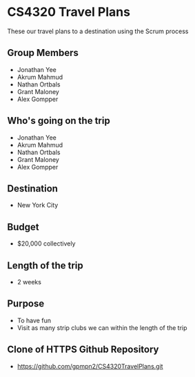 # CS4320 Travel Plans
These our travel plans to a destination using the Scrum process

## Group Members
  * Jonathan Yee
  * Akrum Mahmud
  * Nathan Ortbals
  * Grant Maloney
  * Alex Gompper
  
  ## Who's going on the trip
  * Jonathan Yee
  * Akrum Mahmud
  * Nathan Ortbals
  * Grant Maloney
  * Alex Gompper
  
  ## Destination
  * New York City
  
  ## Budget
  * $20,000 collectively
  
  ## Length of the trip
  * 2 weeks
  
  ## Purpose
  * To have fun
  * Visit as many strip clubs we can within the length of the trip
  
  ## Clone of HTTPS Github Repository
  * https://github.com/gpmpn2/CS4320TravelPlans.git
  
